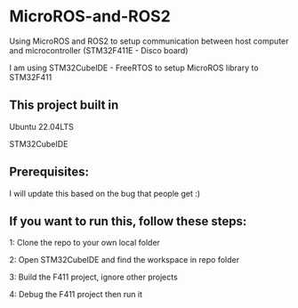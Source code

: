 # MicroROS-and-ROS2
Using MicroROS and ROS2 to setup communication between host computer and microcontroller (STM32F411E - Disco board)

I am using STM32CubeIDE - FreeRTOS to setup MicroROS library to STM32F411

## This project built in
Ubuntu 22.04LTS

STM32CubeIDE

## Prerequisites:
I will update this based on the bug that people get :)

## If you want to run this, follow these steps:
1: Clone the repo to your own local folder

2: Open STM32CubeIDE and find the workspace in repo folder

3: Build the F411 project, ignore other projects

4: Debug the F411 project then run it
